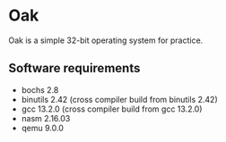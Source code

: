 # Oak

Oak is a simple 32-bit operating system for practice.

## Software requirements

- bochs 2.8
- binutils 2.42 (cross compiler build from binutils 2.42)
- gcc 13.2.0 (cross compiler build from gcc 13.2.0)
- nasm 2.16.03
- qemu 9.0.0
